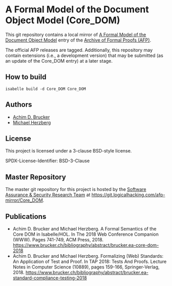 # A Formal Model of the Document Object Model (Core_DOM)

This git repository contains a local mirror of
[A Formal Model of the Document Object Model](https://www.isa-afp.org/entries/Core_DOM.shtml)
entry of the
[Archive of Formal Proofs (AFP)](https://www.isa-afp.org).

The official AFP releases are tagged. Additionally, this repository
may contain extensions (i.e., a development version) that may be
submitted (as an update of the Core_DOM entry) at a later stage.

## How to build

```
isabelle build -d Core_DOM Core_DOM 
```

## Authors

* [Achim D. Brucker](http://www.brucker.ch/)
* [Michael Herzberg](http://www.dcs.shef.ac.uk/cgi-bin/makeperson?M.Herzberg)

## License

This project is licensed under a 3-clause BSD-style license.

SPDX-License-Identifier: BSD-3-Clause

## Master Repository

The master git repository for this project is hosted by the [Software
Assurance & Security Research Team](https://logicalhacking.com) at
<https://git.logicalhacking.com/afp-mirror/Core_DOM>.

## Publications

* Achim D. Brucker and Michael Herzberg. A Formal Semantics of the Core DOM in 
  Isabelle/HOL. In The 2018 Web Conference Companion (WWW). Pages 741-749, 
  ACM Press, 2018.
  https://www.brucker.ch/bibliography/abstract/brucker.ea-core-dom-2018
* Achim D. Brucker and Michael Herzberg. Formalizing (Web) Standards: An 
  Application of Test and Proof. In TAP 2018: Tests And Proofs. Lecture Notes 
  in Computer Science (10889), pages 159-166, Springer-Verlag, 2018.
  https://www.brucker.ch/bibliography/abstract/brucker.ea-standard-compliance-testing-2018
